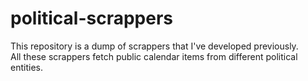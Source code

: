 # political-scrappers

This repository is a dump of scrappers that I've developed previously.  
All these scrappers fetch public calendar items from different political entities.
